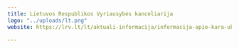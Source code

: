 ```yaml
---
title: Lietuvos Respublikos Vyriausybės kanceliarija
logo: "../uploads/lt.png"
website: https://lrv.lt/lt/aktuali-informacija/informacija-apie-kara-ukrainoje/aktuali-informacija-1

---
```

